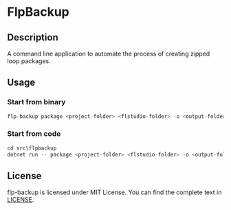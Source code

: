 # FlpBackup

## Description

A command line application to automate the process of creating zipped loop packages.

## Usage

### Start from binary

```csharp
flp-backup package <project-folder> <flstudio-folder> -o <output-folder> -s
```

### Start from code

```csharp
cd src\flpbackup
dotnet run -- package <project-folder> <flstudio-folder> -o <output-folder> -s
```

## License

flp-backup is licensed under MIT License. You can find the complete text in [LICENSE](LICENSE).
